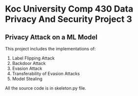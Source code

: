 # Koc University Comp 430 Data Privacy And Security Project 3
## Privacy Attack on a ML Model
This project includes the implementations of:
1. Label Flipping Attack
2. Backdoor Attack
3. Evasion Attack
4. Transferability of Evasion Attacks
5. Model Stealing

All the source code is in skeleton.py file.
